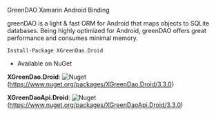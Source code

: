 GreenDAO Xamarin Android Binding

greenDAO is a light & fast ORM for Android that maps objects to SQLite databases. Being highly optimized for Android, greenDAO offers great performance and consumes minimal memory.

```
Install-Package XGreenDao.Droid
```

* Available on NuGet 

**XGreenDao.Droid**: ![Nuget](https://img.shields.io/nuget/v/XGreenDao.Droid)(https://www.nuget.org/packages/XGreenDao.Droid/3.3.0)

**XGreenDaoApi.Droid**: ![Nuget](https://img.shields.io/nuget/v/XGreenDaoApi.Droid)(https://www.nuget.org/packages/XGreenDaoApi.Droid/3.3.0)
